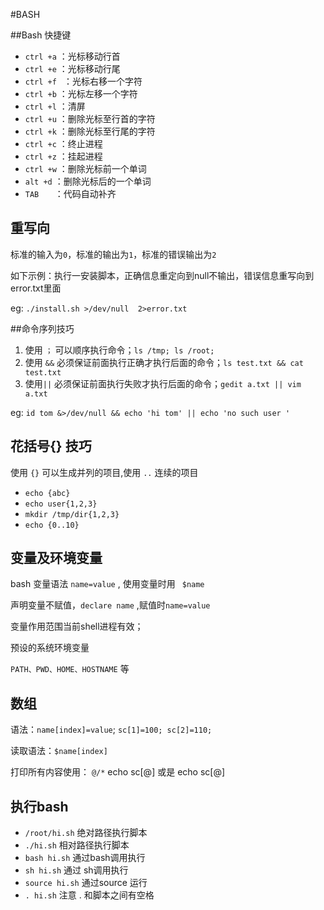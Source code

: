 #BASH

##Bash 快捷键
-  `ctrl +a` ：光标移动行首
-  `ctrl +e` ：光标移动行尾
-  `ctrl +f ` ：光标右移一个字符
-  `ctrl +b` ：光标左移一个字符
-  `ctrl +l` ：清屏
-  `ctrl +u` ：删除光标至行首的字符
-  `ctrl +k` ：删除光标至行尾的字符
-  `ctrl +c` ：终止进程
-  `ctrl +z` ：挂起进程
-  `ctrl +w` ：删除光标前一个单词
-  `alt +d` ：删除光标后的一个单词
-  `TAB   ` ：代码自动补齐

## 重写向

标准的输入为`0`，标准的输出为`1`，标准的错误输出为`2`

如下示例：执行一安装脚本，正确信息重定向到null不输出，错误信息重写向到error.txt里面

eg: `./install.sh >/dev/null  2>error.txt`


##命令序列技巧

1. 使用 `；`  可以顺序执行命令；`ls /tmp; ls /root;`
2. 使用 `&&` 必须保证前面执行正确才执行后面的命令；`ls test.txt && cat test.txt`
3. 使用`||` 必须保证前面执行失败才执行后面的命令；`gedit a.txt || vim a.txt`

eg: `id tom &>/dev/null && echo 'hi tom' || echo 'no such user '  `


## 花括号{} 技巧
	
使用 `{}` 可以生成并列的项目,使用 `..` 连续的项目
		
- `echo {abc}`
- `echo user{1,2,3}`
- `mkdir /tmp/dir{1,2,3}`
- `echo {0..10}`


## 变量及环境变量

bash 变量语法 `name=value` , 使用变量时用 ` $name`

声明变量不赋值，`declare name` ,赋值时`name=value`

变量作用范围当前shell进程有效；


预设的系统环境变量

`PATH、PWD、HOME、HOSTNAME` 等

## 数组

语法：`name[index]=value`;  `sc[1]=100; sc[2]=110;`

读取语法：`$name[index]`

打印所有内容使用： `@/*`  echo sc[@]  或是 echo sc[@]

## 执行bash

- `/root/hi.sh` 绝对路径执行脚本
- `./hi.sh` 相对路径执行脚本
- `bash hi.sh` 通过bash调用执行
- `sh hi.sh` 通过 sh调用执行
- `source hi.sh` 通过source 运行
- `. hi.sh` 注意 . 和脚本之间有空格

